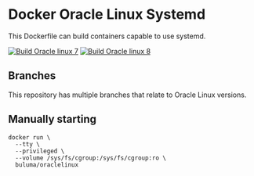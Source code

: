 Docker Oracle Linux Systemd
===========================

This Dockerfile can build containers capable to use systemd.

[![Build Oracle linux 7](https://github.com/buluma/oraclelinux/actions/workflows/build-7.yml/badge.svg)](https://github.com/buluma/oraclelinux/actions/workflows/build-7.yml)
[![Build Oracle linux 8](https://github.com/buluma/oraclelinux/actions/workflows/build-8.yml/badge.svg)](https://github.com/buluma/oraclelinux/actions/workflows/build-8.yml)

Branches
--------

This repository has multiple branches that relate to Oracle Linux versions.

Manually starting
-----------------

```
docker run \
  --tty \
  --privileged \
  --volume /sys/fs/cgroup:/sys/fs/cgroup:ro \
  buluma/oraclelinux
```
